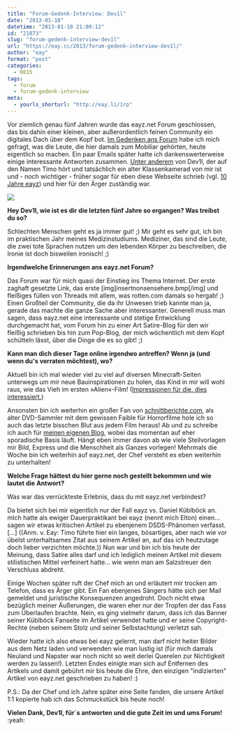 ```yaml
---
title: "Forum-Gedenk-Interview: Dev1l"
date: "2013-01-18"
datetime: "2013-01-18 21:00:12"
id: "21873"
slug: "forum-gedenk-interview-dev1l"
url: "https://eay.cc/2013/forum-gedenk-interview-dev1l/"
author: "eay"
format: "post"
categories:
  - 0815
tags:
  - forum
  - forum-gedenk-interview
meta:
  - yourls_shorturl: "http://eay.li/1rp"
---
```


Vor ziemlich genau fünf Jahren wurde das eayz.net Forum geschlossen, das bis dahin einer kleinen, aber außerordentlich feinen Community ein digitales Dach über dem Kopf bot. [Im Gedenken ans Forum](//eay.cc/2013/remembering-das-forum/) habe ich mich gefragt, was die Leute, die hier damals zum Mobiliar gehörten, heute eigentlich so machen. Ein paar Emails später hatte ich dankenswerterweise einige interessante Antworten zusammen. [Unter anderem](//eay.cc/tag/forum-gedenk-interview/) von Dev1l, der auf den Namen Timo hört und tatsächlich ein alter Klassenkamerad von mir ist und - noch wichtiger - früher sogar für eben diese Webseite schrieb (vgl. [10 Jahre eayz](//eay.cc/2013/10-jahre-eayz/)) und hier für den Ärger zuständig war.

![](https://eay.cc/uploads/2013/forum_interview_dev1l.jpg)

**Hey Dev1l, wie ist es dir die letzten fünf Jahre so ergangen? Was treibst du so?**

Schlechten Menschen geht es ja immer gut! ;) Mir geht es sehr gut, ich bin im praktischen Jahr meines Medizinstudiums. Mediziner, das sind die Leute, die zwei tote Sprachen nutzen um den lebenden Körper zu beschreiben, die Ironie ist doch bisweilen ironisch! ;)

**Irgendwelche Erinnerungen ans eayz.net Forum?**

Das Forum war für mich quasi der Einstieg ins Thema Internet. Der erste zaghaft gesetzte Link, das erste \[img\]insertnonsensehere.bmp\[/img\] und fleißiges füllen von Threads mit allem, was rotten.com damals so hergab! ;) Einen Großteil der Community, die da ihr Unwesen trieb kannte man ja, gerade das machte die ganze Sache aber interessanter. Generell muss man sagen, dass eayz.net eine interessante und stetige Entwicklung durchgemacht hat, vom Forum hin zu einer Art Satire-Blog für den wir fleißig schrieben bis hin zum Pop-Blog, der mich wöchentlich mit dem Kopf schütteln lässt, über die Dinge die es so gibt! ;)

**Kann man dich dieser Tage online irgendwo antreffen? Wenn ja (und wenn du's verraten möchtest), wo?**

Aktuell bin ich mal wieder viel zu viel auf diversen Minecraft-Seiten unterwegs um mir neue Bauinspirationen zu holen, das Kind in mir will wohl raus, wie das Vieh im ersten »Alien«-Film! ([Impressionen für die, dies interessiert.](http://www.youtube.com/watch?v=W31cwPHthUU))

Ansonsten bin ich weiterhin ein großer Fan von [schnittberichte.com](http://schnittberichte.com), als alter DVD-Sammler mit dem gewissen Faible für Horrorfilme hole ich so auch das letzte bisschen Blut aus jedem Film heraus! Ab und zu schreibe ich auch für [meinen eigenen Blog](http://advocatus-diaboli-c0rey.blogspot.de/), wobei das momentan auf eher sporadische Basis läuft. Hängt eben immer davon ab wie viele Steilvorlagen mir Bild, Express und die Menschheit als Ganzes vorlegen! Mehrmals die Woche bin ich weiterhin auf eayz.net, der Chef versteht es eben weiterhin zu unterhalten!

**Welche Frage hättest du hier gerne noch gestellt bekommen und wie lautet die Antwort?**

Was war das verrückteste Erlebnis, dass du mit eayz.net verbindest?

Da bietet sich bei mir eigentlich nur der Fall eayz vs. Daniel Küblböck an. mIch hatte als ewiger Dauerpraktikant bei eayz (nennt mich Elton) einen... sagen wir etwas kritischen Artikel zu ebenjenem DSDS-Phänomen verfasst. \[...\] ((Anm. v. Eay: Timo führte hier ein langes, bösartiges, aber nach wie vor übelst unterhaltsames Zitat aus seinem Artikel an, auf das ich heutzutage doch lieber verzichten möchte.)) Nun war und bin ich bis heute der Meinung, dass Satire alles darf und ich lediglich meinen Artikel mit diesem stilistischen Mittel verfeinert hatte... wie wenn man am Salzstreuer den Verschluss abdreht.

Einige Wochen später ruft der Chef mich an und erläutert mir trocken am Telefon, dass es Ärger gibt. Ein Fan ebenjenes Sängers hätte sich per Mail gemeldet und juristische Konsequenzen angedroht. Doch nicht etwa bezüglich meiner Äußerungen, die waren eher nur der Tropfen der das Fass zum Überlaufen brachte. Nein, es ging vielmehr darum, dass ich das Banner seiner Küblböck Fanseite im Artikel verwendet hatte und er seine Copyright-Rechte (neben seinem Stolz und seiner Selbstachtung) verletzt sah.

Wieder hatte ich also etwas bei eayz gelernt, man darf nicht heiter Bilder aus dem Netz laden und verwenden wie man lustig ist (für mich damals Neuland und Napster war noch nicht so weit derlei Querelen zur Nichtigkeit werden zu lassen!). Letzten Endes einigte man sich auf Entfernen des Artikels und damit gebührt mir bis heute die Ehre, den einzigen "indizierten" Artikel von eayz.net geschrieben zu haben! :)

P.S.: Da der Chef und ich Jahre später eine Seite fanden, die unsere Artikel 1:1 kopierte hab ich das Schmuckstück bis heute noch!

**Vielen Dank, Dev1l, für´s antworten und die gute Zeit im und ums Forum!** :yeah:
